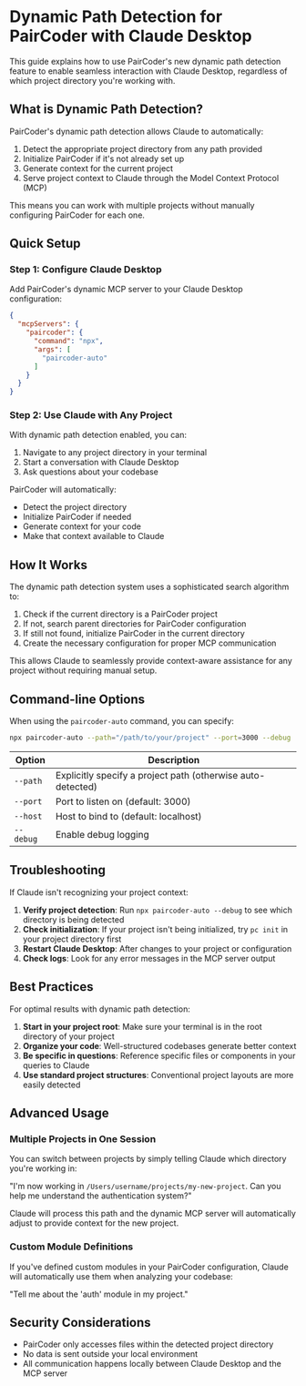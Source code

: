 # Dynamic Path Detection for PairCoder with Claude Desktop

This guide explains how to use PairCoder's new dynamic path detection feature to enable seamless interaction with Claude Desktop, regardless of which project directory you're working with.

## What is Dynamic Path Detection?

PairCoder's dynamic path detection allows Claude to automatically:

1. Detect the appropriate project directory from any path provided
2. Initialize PairCoder if it's not already set up
3. Generate context for the current project
4. Serve project context to Claude through the Model Context Protocol (MCP)

This means you can work with multiple projects without manually configuring PairCoder for each one.

## Quick Setup

### Step 1: Configure Claude Desktop

Add PairCoder's dynamic MCP server to your Claude Desktop configuration:

```json
{
  "mcpServers": {
    "paircoder": {
      "command": "npx",
      "args": [
        "paircoder-auto"
      ]
    }
  }
}
```

### Step 2: Use Claude with Any Project

With dynamic path detection enabled, you can:

1. Navigate to any project directory in your terminal
2. Start a conversation with Claude Desktop
3. Ask questions about your codebase

PairCoder will automatically:
- Detect the project directory
- Initialize PairCoder if needed
- Generate context for your code
- Make that context available to Claude

## How It Works

The dynamic path detection system uses a sophisticated search algorithm to:

1. Check if the current directory is a PairCoder project
2. If not, search parent directories for PairCoder configuration
3. If still not found, initialize PairCoder in the current directory
4. Create the necessary configuration for proper MCP communication

This allows Claude to seamlessly provide context-aware assistance for any project without requiring manual setup.

## Command-line Options

When using the `paircoder-auto` command, you can specify:

```bash
npx paircoder-auto --path="/path/to/your/project" --port=3000 --debug
```

| Option | Description |
|--------|-------------|
| `--path` | Explicitly specify a project path (otherwise auto-detected) |
| `--port` | Port to listen on (default: 3000) |
| `--host` | Host to bind to (default: localhost) |
| `--debug` | Enable debug logging |

## Troubleshooting

If Claude isn't recognizing your project context:

1. **Verify project detection**: Run `npx paircoder-auto --debug` to see which directory is being detected
2. **Check initialization**: If your project isn't being initialized, try `pc init` in your project directory first
3. **Restart Claude Desktop**: After changes to your project or configuration
4. **Check logs**: Look for any error messages in the MCP server output

## Best Practices

For optimal results with dynamic path detection:

1. **Start in your project root**: Make sure your terminal is in the root directory of your project
2. **Organize your code**: Well-structured codebases generate better context
3. **Be specific in questions**: Reference specific files or components in your queries to Claude
4. **Use standard project structures**: Conventional project layouts are more easily detected

## Advanced Usage

### Multiple Projects in One Session

You can switch between projects by simply telling Claude which directory you're working in:

"I'm now working in `/Users/username/projects/my-new-project`. Can you help me understand the authentication system?"

Claude will process this path and the dynamic MCP server will automatically adjust to provide context for the new project.

### Custom Module Definitions

If you've defined custom modules in your PairCoder configuration, Claude will automatically use them when analyzing your codebase:

"Tell me about the 'auth' module in my project."

## Security Considerations

- PairCoder only accesses files within the detected project directory
- No data is sent outside your local environment
- All communication happens locally between Claude Desktop and the MCP server
